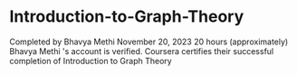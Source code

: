 # Introduction-to-Graph-Theory
Completed by Bhavya Methi November 20, 2023  20 hours (approximately)  Bhavya Methi 's account is verified. Coursera certifies their successful completion of Introduction to Graph Theory
